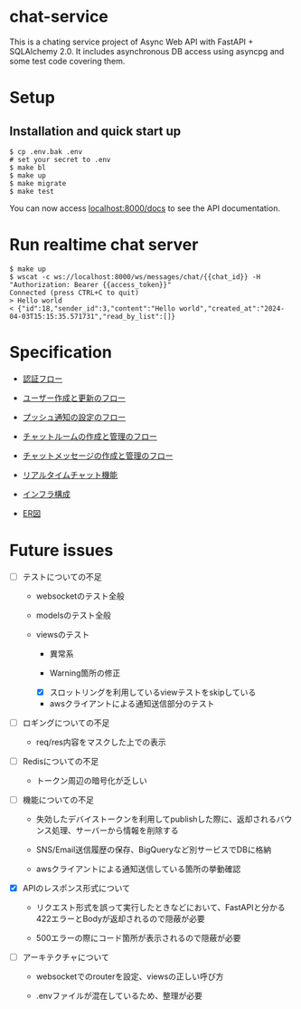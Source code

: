 # chat-service

This is a chating service project of Async Web API with FastAPI + SQLAlchemy 2.0.
It includes asynchronous DB access using asyncpg and some test code covering them.

# Setup

## Installation and quick start up

```shell
$ cp .env.bak .env
# set your secret to .env
$ make bl
$ make up
$ make migrate
$ make test
```

You can now access [localhost:8000/docs](http://localhost:8000/docs) to see the API documentation.

# Run realtime chat server

```shell
$ make up
$ wscat -c ws://localhost:8000/ws/messages/chat/{{chat_id}} -H "Authorization: Bearer {{access_token}}"
Connected (press CTRL+C to quit)
> Hello world
< {"id":18,"sender_id":3,"content":"Hello world","created_at":"2024-04-03T15:15:35.571731","read_by_list":[]}
```

# Specification

 - [認証フロー](./docs/1-auth.md)

 - [ユーザー作成と更新のフロー](./docs/2-users.md)

 - [プッシュ通知の設定のフロー](./docs/3-sessions.md)

 - [チャットルームの作成と管理のフロー](./docs/4-chats.md)

 - [チャットメッセージの作成と管理のフロー](./docs/5-messages.md)

 - [リアルタイムチャット機能](./docs/6-realtime-chatting.md)

 - [インフラ構成](./docs/7-infra.md)

 - [ER図](./docs/8-erd.md)

# Future issues

- [ ] テストについての不足

  - websocketのテスト全般

  - modelsのテスト全般

  - viewsのテスト

    - 異常系

    - Warning箇所の修正

    - [x] スロットリングを利用しているviewテストをskipしている

    - awsクライアントによる通知送信部分のテスト

- [ ] ロギングについての不足

  - req/res内容をマスクした上での表示

- [ ] Redisについての不足

  - トークン周辺の暗号化が乏しい

- [ ] 機能についての不足

  - 失効したデバイストークンを利用してpublishした際に、返却されるバウンス処理、サーバーから情報を削除する

  - SNS/Email送信履歴の保存、BigQueryなど別サービスでDBに格納

  - awsクライアントによる通知送信している箇所の挙動確認

- [x] APIのレスポンス形式について

  - リクエスト形式を誤って実行したときなどにおいて、FastAPIと分かる422エラーとBodyが返却されるので隠蔽が必要

  - 500エラーの際にコード箇所が表示されるので隠蔽が必要

- [ ] アーキテクチャについて

  - websocketでのrouterを設定、viewsの正しい呼び方

  - .envファイルが混在しているため、整理が必要

